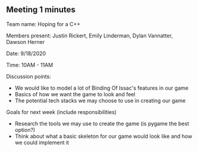 ## Meeting 1 minutes

Team name: Hoping for a C++

Members present: Justin Rickert, Emily Linderman, Dylan Vannatter, Dawson Herner

Date: 9/18/2020

Time: 10AM - 11AM

Discussion points: 

* We would like to model a lot of Binding Of Issac's features in our game
* Basics of how we want the game to look and feel
* The potential tech stacks we may choose to use in creating our game

Goals for next week (include responsibilities)

* Research the tools we may use to create the game (is pygame the best option?)
* Think about what a basic skeleton for our game would look like and how we could implement it
